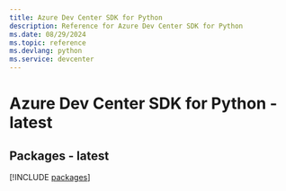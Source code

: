 ```yaml
---
title: Azure Dev Center SDK for Python
description: Reference for Azure Dev Center SDK for Python
ms.date: 08/29/2024
ms.topic: reference
ms.devlang: python
ms.service: devcenter
---
```

# Azure Dev Center SDK for Python - latest
## Packages - latest
[!INCLUDE [packages](dev-center-index.md)]